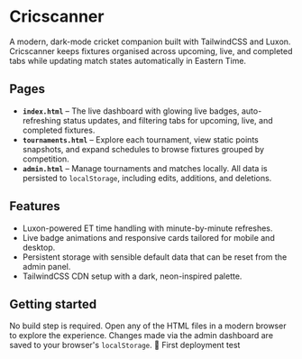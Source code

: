 # Cricscanner

A modern, dark-mode cricket companion built with TailwindCSS and Luxon. Cricscanner keeps fixtures organised across upcoming, live, and completed tabs while updating match states automatically in Eastern Time.

## Pages

- **`index.html`** – The live dashboard with glowing live badges, auto-refreshing status updates, and filtering tabs for upcoming, live, and completed fixtures.
- **`tournaments.html`** – Explore each tournament, view static points snapshots, and expand schedules to browse fixtures grouped by competition.
- **`admin.html`** – Manage tournaments and matches locally. All data is persisted to `localStorage`, including edits, additions, and deletions.

## Features

- Luxon-powered ET time handling with minute-by-minute refreshes.
- Live badge animations and responsive cards tailored for mobile and desktop.
- Persistent storage with sensible default data that can be reset from the admin panel.
- TailwindCSS CDN setup with a dark, neon-inspired palette.

## Getting started

No build step is required. Open any of the HTML files in a modern browser to explore the experience. Changes made via the admin dashboard are saved to your browser's `localStorage`.
🚀 First deployment test
